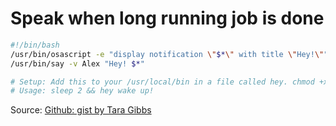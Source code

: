 # Speak when long running job is done

```bash
#!/bin/bash
/usr/bin/osascript -e "display notification \"$*\" with title \"Hey!\""
/usr/bin/say -v Alex "Hey! $*"

# Setup: Add this to your /usr/local/bin in a file called hey. chmod +x it to make it an executable.
# Usage: sleep 2 && hey wake up!
```

Source: [Github: gist by Tara Gibbs](https://gist.github.com/tara-gibbs/cf91bc86c580f244de0ae9f5978edaac)